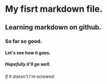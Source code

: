 # My fisrt markdown file.
## Learning markdown on github.
### So far so good.
#### Let's see how it goes.
##### Hopefully it'll go well.
###### If it doesn't I'm screwed.
